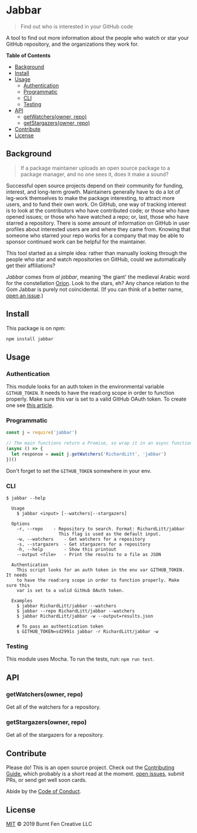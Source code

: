 # Jabbar

> Find out who is interested in your GitHub code

A tool to find out more information about the people who watch or star your GitHub repository, and the organizations they work for.

**Table of Contents**

- [Background](#background)
- [Install](#install)
- [Usage](#usage)
  - [Authentication](#authentication)
  - [Programmatic](#programmatic)
  - [CLI](#cli)
  - [Testing](#testing)
- [API](#api)
  - [getWatchers(owner, repo)](#getwatchersowner-repo)
  - [getStargazers(owner, repo)](#getstargazersowner-repo)
- [Contribute](#contribute)
- [License](#license)

## Background

> If a package maintainer uploads an open source package to a package manager, and no one sees it, does it make a sound?

Successful open source projects depend on their community for funding, interest, and long-term growth. Maintainers generally have to do a lot of leg-work themselves to make the package interesting, to attract more users, and to fund their own work. On GitHub, one way of tracking interest is to look at the contributors who have contributed code; or those who have opened issues; or those who have watched a repo; or, last, those who have starred a repository. There is some amount of information on GitHub in user profiles about interested users are and where they came from. Knowing that someone who starred your repo works for a company that may be able to sponsor continued work can be helpful for the maintainer.

This tool started as a simple idea: rather than manually looking through the people who star and watch repositories on GitHub, could we automatically get their affiliations?

*Jabbar* comes from *al jabbar*, meaning 'the giant' the medieval Arabic word for the constellation [Orion](https://en.wikipedia.org/wiki/Orion_(constellation)). Look to the stars, eh? Any chance relation to the Gom Jabbar is purely not coincidental. (If you can think of a better name, [open an issue](https://github.com/RichardLitt/jabbar/issues/new).)

## Install

This package is on npm:

```sh
npm install jabbar
```

## Usage

### Authentication

This module looks for an auth token in the environmental variable `GITHUB_TOKEN`. It needs to have the read:org scope in order to function properly. Make sure this var is set to a valid GitHub OAuth token. To create one see [this article](https://help.github.com/articles/creating-a-personal-access-token-for-the-command-line/).

### Programmatic

```js
const j = require('jabbar')

// The main functions return a Promise, so wrap it in an async function
(async () => {
  let response = await j.getWatchers('RichardLitt', 'jabbar')
})()
```

Don't forget to set the `GITHUB_TOKEN` somewhere in your env.

### CLI

```
$ jabbar --help

  Usage
    $ jabbar <input> [--watchers|--stargazers]

  Options
    -r, --repo    - Repository to search. Format: RichardLitt/jabbar
                    This flag is used as the default input.
    -w, --watchers    - Get watchers for a repository
    -s, --stargazers  - Get stargazers for a repository
    -h, --help        - Show this printout
    --output <file>   - Print the results to a file as JSON

  Authentication
    This script looks for an auth token in the env var GITHUB_TOKEN. It needs
    to have the read:org scope in order to function properly. Make sure this
    var is set to a valid GitHub OAuth token.

  Examples
    $ jabbar RichardLitt/jabbar --watchers
    $ jabbar --repo RichardLitt/jabbar --watchers
    $ jabbar RichardLitt/jabbar -w --output=results.json

    # To pass an authentication token
    $ GITHUB_TOKEN=sd2991s jabbar -r RichardLitt/jabbar -w
```

### Testing

This module uses Mocha. To run the tests, run: `npm run test`.

## API

### getWatchers(owner, repo)

Get all of the watchers for a repository.

### getStargazers(owner, repo)

Get all of the stargazers for a repository.

## Contribute

Please do! This is an open source project. Check out the [Contributing Guide](CONTRIBUTING.md), which probably is a short read at the moment. [open issues](https://github.com/RichardLitt/jabbar/issues/new), submit PRs, or send get well soon cards.

Abide by the [Code of Conduct](CODE_OF_CONDUCT.md).

## License

[MIT](LICENSE) © 2019 Burnt Fen Creative LLC